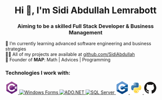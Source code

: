 <h1 align="center">Hi 👋, I'm Sidi Abdullah Lemrabott</h1>
<h3 align="center">Aiming to be a skilled Full Stack Developer & Business Management</h3>

🌱 I’m currently learning advanced software engineering and business strategies  
👨‍💻 All of my projects are available at [github.com/SidiAbdullah](https://github.com/SidiAbdullah)  
🚀 Founder of **MAP**: Math | Advices | Programming

<h3 align="left">Technologies I work with:</h3>
<p align="left">
  <a href="https://learn.microsoft.com/en-us/dotnet/csharp/" target="_blank" rel="noreferrer">
    <img src="https://raw.githubusercontent.com/devicons/devicon/master/icons/csharp/csharp-original.svg" alt="C#" width="40" height="40"/>
  </a>
  <a href="https://learn.microsoft.com/en-us/dotnet/desktop/winforms/" target="_blank" rel="noreferrer">
    <img src="https://img.icons8.com/fluency/48/windows-10.png" alt="Windows Forms" width="40" height="40"/>
  </a>
  <a href="https://learn.microsoft.com/en-us/dotnet/framework/data/adonet/" target="_blank" rel="noreferrer">
    <img src="https://img.icons8.com/external-tal-revivo-color-tal-revivo/48/null/external-microsoft-net-is-a-software-framework-developed-by-microsoft-logo-color-tal-revivo.png" alt="ADO.NET" width="40" height="40"/>
  </a>
  <a href="https://www.microsoft.com/en-us/sql-server/" target="_blank" rel="noreferrer">
    <img src="https://img.icons8.com/color/48/000000/microsoft-sql-server.png" alt="SQL Server" width="40" height="40"/>
  </a>
  <a href="https://www.cplusplus.com/" target="_blank" rel="noreferrer">
    <img src="https://raw.githubusercontent.com/devicons/devicon/master/icons/cplusplus/cplusplus-original.svg" alt="C++" width="40" height="40"/>
  </a>
  <a href="https://www.python.org" target="_blank" rel="noreferrer">
    <img src="https://raw.githubusercontent.com/devicons/devicon/master/icons/python/python-original.svg" alt="Python" width="40" height="40"/>
  </a>
  <a href="https://github.com/" target="_blank" rel="noreferrer">
    <img src="https://raw.githubusercontent.com/devicons/devicon/master/icons/github/github-original.svg" alt="GitHub" width="40" height="40"/>
  </a>
</p>

